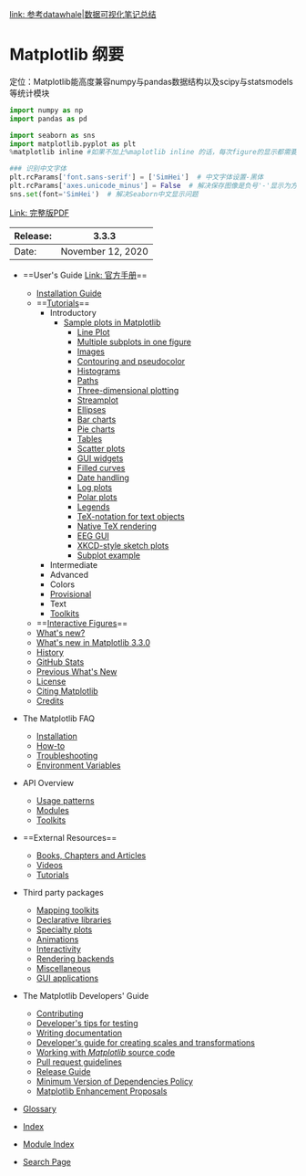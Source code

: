 [link: 参考datawhale|数据可视化笔记总结](https://github.com/datawhalechina/fantastic-matplotlib)



# Matplotlib 纲要

定位：Matplotlib能高度兼容numpy与pandas数据结构以及scipy与statsmodels等统计模块

```python
import numpy as np
import pandas as pd

import seaborn as sns
import matplotlib.pyplot as plt
%matplotlib inline #如果不加上%maplotlib inline 的话，每次figure的显示都需要plt.show()

### 识别中文字体
plt.rcParams['font.sans-serif'] = ['SimHei']  # 中文字体设置-黑体
plt.rcParams['axes.unicode_minus'] = False  # 解决保存图像是负号'-'显示为方块的问题
sns.set(font='SimHei')  # 解决Seaborn中文显示问题
```



[Link: 完整版PDF](https://matplotlib.org/Matplotlib.pdf)

| Release: | 3.3.3             |
| :------- | ----------------- |
| Date:    | November 12, 2020 |

- ==User's Guide  [Link: 官方手册](https://matplotlib.org/users/index.html)==
  - [Installation Guide](https://matplotlib.org/users/installing.html)
  - ==[Tutorials](https://matplotlib.org/tutorials/index.html)==
    - Introductory
      - [Sample plots in Matplotlib](https://matplotlib.org/tutorials/introductory/sample_plots.html#)
        - [Line Plot](https://matplotlib.org/tutorials/introductory/sample_plots.html#line-plot)
        - [Multiple subplots in one figure](https://matplotlib.org/tutorials/introductory/sample_plots.html#multiple-subplots-in-one-figure)
        - [Images](https://matplotlib.org/tutorials/introductory/sample_plots.html#images)
        - [Contouring and pseudocolor](https://matplotlib.org/tutorials/introductory/sample_plots.html#contouring-and-pseudocolor)
        - [Histograms](https://matplotlib.org/tutorials/introductory/sample_plots.html#histograms)
        - [Paths](https://matplotlib.org/tutorials/introductory/sample_plots.html#paths)
        - [Three-dimensional plotting](https://matplotlib.org/tutorials/introductory/sample_plots.html#three-dimensional-plotting)
        - [Streamplot](https://matplotlib.org/tutorials/introductory/sample_plots.html#streamplot)
        - [Ellipses](https://matplotlib.org/tutorials/introductory/sample_plots.html#ellipses)
        - [Bar charts](https://matplotlib.org/tutorials/introductory/sample_plots.html#bar-charts)
        - [Pie charts](https://matplotlib.org/tutorials/introductory/sample_plots.html#pie-charts)
        - [Tables](https://matplotlib.org/tutorials/introductory/sample_plots.html#tables)
        - [Scatter plots](https://matplotlib.org/tutorials/introductory/sample_plots.html#scatter-plots)
        - [GUI widgets](https://matplotlib.org/tutorials/introductory/sample_plots.html#gui-widgets)
        - [Filled curves](https://matplotlib.org/tutorials/introductory/sample_plots.html#filled-curves)
        - [Date handling](https://matplotlib.org/tutorials/introductory/sample_plots.html#date-handling)
        - [Log plots](https://matplotlib.org/tutorials/introductory/sample_plots.html#log-plots)
        - [Polar plots](https://matplotlib.org/tutorials/introductory/sample_plots.html#polar-plots)
        - [Legends](https://matplotlib.org/tutorials/introductory/sample_plots.html#legends)
        - [TeX-notation for text objects](https://matplotlib.org/tutorials/introductory/sample_plots.html#tex-notation-for-text-objects)
        - [Native TeX rendering](https://matplotlib.org/tutorials/introductory/sample_plots.html#native-tex-rendering)
        - [EEG GUI](https://matplotlib.org/tutorials/introductory/sample_plots.html#eeg-gui)
        - [XKCD-style sketch plots](https://matplotlib.org/tutorials/introductory/sample_plots.html#xkcd-style-sketch-plots)
        - [Subplot example](https://matplotlib.org/tutorials/introductory/sample_plots.html#subplot-example)
    - Intermediate
    - Advanced
    - Colors
    - [Provisional](https://matplotlib.org/tutorials/index.html#provisional)
    - Text
    - [Toolkits](https://matplotlib.org/tutorials/index.html#toolkits)
  - ==[Interactive Figures](https://matplotlib.org/users/interactive.html)==
  - [What's new?](https://matplotlib.org/users/whats_new.html)
  - [What's new in Matplotlib 3.3.0](https://matplotlib.org/users/whats_new.html#what-s-new-in-matplotlib-3-3-0)
  - [History](https://matplotlib.org/users/history.html)
  - [GitHub Stats](https://matplotlib.org/users/github_stats.html)
  - [Previous What's New](https://matplotlib.org/users/whats_new_old.html)
  - [License](https://matplotlib.org/users/license.html)
  - [Citing Matplotlib](https://matplotlib.org/citing.html)
  - [Credits](https://matplotlib.org/users/credits.html)
- The Matplotlib FAQ
  - [Installation](https://matplotlib.org/faq/installing_faq.html)
  - [How-to](https://matplotlib.org/faq/howto_faq.html)
  - [Troubleshooting](https://matplotlib.org/faq/troubleshooting_faq.html)
  - [Environment Variables](https://matplotlib.org/faq/environment_variables_faq.html)
- API Overview
  - [Usage patterns](https://matplotlib.org/api/index.html#usage-patterns)
  - [Modules](https://matplotlib.org/api/index.html#modules)
  - [Toolkits](https://matplotlib.org/api/index.html#toolkits)
- ==External Resources==
  - [Books, Chapters and Articles](https://matplotlib.org/resources/index.html#books-chapters-and-articles)
  - [Videos](https://matplotlib.org/resources/index.html#videos)
  - [Tutorials](https://matplotlib.org/resources/index.html#tutorials)
- Third party packages
  - [Mapping toolkits](https://matplotlib.org/thirdpartypackages/index.html#mapping-toolkits)
  - [Declarative libraries](https://matplotlib.org/thirdpartypackages/index.html#declarative-libraries)
  - [Specialty plots](https://matplotlib.org/thirdpartypackages/index.html#specialty-plots)
  - [Animations](https://matplotlib.org/thirdpartypackages/index.html#animations)
  - [Interactivity](https://matplotlib.org/thirdpartypackages/index.html#interactivity)
  - [Rendering backends](https://matplotlib.org/thirdpartypackages/index.html#rendering-backends)
  - [Miscellaneous](https://matplotlib.org/thirdpartypackages/index.html#miscellaneous)
  - [GUI applications](https://matplotlib.org/thirdpartypackages/index.html#gui-applications)
- The Matplotlib Developers' Guide
  - [Contributing](https://matplotlib.org/devel/contributing.html)
  - [Developer's tips for testing](https://matplotlib.org/devel/testing.html)
  - [Writing documentation](https://matplotlib.org/devel/documenting_mpl.html)
  - [Developer's guide for creating scales and transformations](https://matplotlib.org/devel/add_new_projection.html)
  - [Working with *Matplotlib* source code](https://matplotlib.org/devel/gitwash/index.html)
  - [Pull request guidelines](https://matplotlib.org/devel/coding_guide.html)
  - [Release Guide](https://matplotlib.org/devel/release_guide.html)
  - [Minimum Version of Dependencies Policy](https://matplotlib.org/devel/min_dep_policy.html)
  - [Matplotlib Enhancement Proposals](https://matplotlib.org/devel/MEP/index.html)
- [Glossary](https://matplotlib.org/glossary/index.html)

- [Index](https://matplotlib.org/genindex.html)
- [Module Index](https://matplotlib.org/py-modindex.html)
- [Search Page](https://matplotlib.org/search.html)